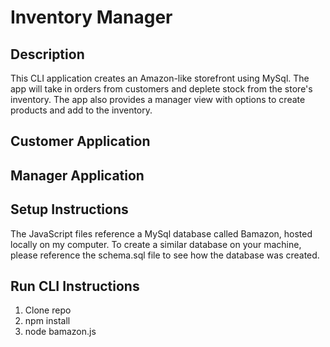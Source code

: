 # Inventory Manager

## Description
This CLI application creates an Amazon-like storefront using MySql. The app will take in orders from customers and deplete stock from the store's inventory. The app also provides a manager view with options to create products and add to the inventory. 

## Customer Application

## Manager Application

## Setup Instructions
The JavaScript files reference a MySql database called Bamazon, hosted locally on my computer. To create a similar database on your machine, please reference the schema.sql file to see how the database was created. 

## Run CLI Instructions
1. Clone repo
2. npm install
3. node bamazon.js
